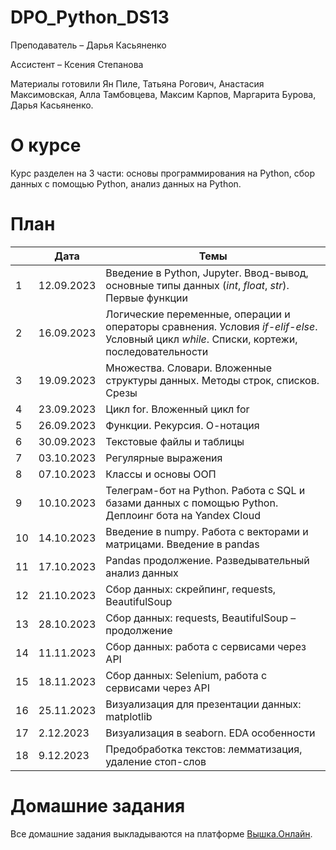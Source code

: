 # DPO_Python_DS13
Преподаватель – Дарья Касьяненко

Ассистент – Ксения Степанова

Материалы готовили Ян Пиле, Татьяна Рогович, Анастасия Максимовская, Алла Тамбовцева, Максим Карпов, Маргарита Бурова, Дарья Касьяненко.

# О курсе

Курс разделен на 3 части: основы программирования на Python, сбор данных с помощью Python, анализ данных на Python.

# План

||Дата|Темы|
|----------------|---------|------|
|1|12.09.2023|Введение в Python, Jupyter. Ввод-вывод, основные типы данных (*int*, *float*, *str*). Первые функции|
|2|16.09.2023|Логические переменные, операции и операторы сравнения. Условия *if-elif-else*. Условный цикл *while*. Списки, кортежи, последовательности|
|3|19.09.2023|Множества. Словари. Вложенные структуры данных. Методы строк, списков. Срезы|
|4|23.09.2023|Цикл for. Вложенный цикл for|
|5|26.09.2023|Функции. Рекурсия. О-нотация|
|6|30.09.2023|Текстовые файлы и таблицы|
|7|03.10.2023|Регулярные выражения|
|8|07.10.2023|Классы и основы ООП|
|9|10.10.2023|Телеграм-бот на Python. Работа с SQL и базами данных с помощью Python. Деплоинг бота на Yandex Cloud|
|10|14.10.2023|Введение в numpy. Работа с векторами и матрицами. Введение в pandas|
|11|17.10.2023|Pandas продолжение. Разведывательный анализ данных|
|12|21.10.2023|Сбор данных: скрейпинг, requests, BeautifulSoup|
|13|28.10.2023|Сбор данных: requests, BeautifulSoup – продолжение|
|14|11.11.2023|Сбор данных: работа с сервисами через API|
|15|18.11.2023|Сбор данных: Selenium, работа с сервисами через API|
|16|25.11.2023|Визуализация для презентации данных: matplotlib|
|17|2.12.2023|Визуализация в seaborn. EDA особенности|
|18|9.12.2023|Предобработка текстов: лемматизация, удаление стоп-слов|

# Домашние задания

Все домашние задания выкладываются на платформе [Вышка.Онлайн](https://learnonline.hse.ru/course/view.php?id=6989).
